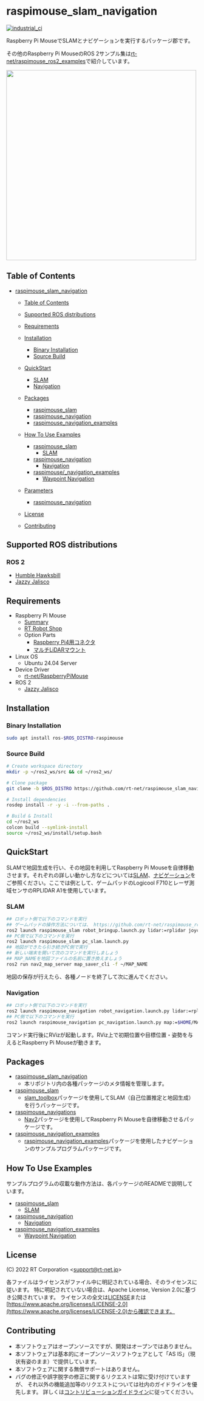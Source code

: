 # raspimouse_slam_navigation

<!-- 本リポジトリのワークフローステータスバッジを添付します（詳細：https://wiki.moon-rabbit.rt-net.jp/670f811056b3aca9041b9aa3）-->
[![industrial_ci](https://github.com/rt-net/raspimouse_slam_navigation_ros2/actions/workflows/industrial_ci.yaml/badge.svg?branch=main)](https://github.com/rt-net/raspimouse_slam_navigation_ros2/actions/workflows/industrial_ci.yaml)

Raspberry Pi MouseでSLAMとナビゲーションを実行するパッケージ郡です。

その他のRaspberry Pi MouseのROS 2サンプル集は[rt-net/raspimouse_ros2_examples](https://github.com/rt-net/raspimouse_ros2_examples)で紹介しています。

<img src=https://rt-net.github.io/images/raspberry-pi-mouse/navigation_ros2_setting_goalpose.gif width=500 />

## Table of Contents

- [raspimouse\_slam\_navigation](#raspimouse_slam_navigation)
  - [Table of Contents](#table-of-contents)
  - [Supported ROS distributions](#supported-ros-distributions)
  - [Requirements](#requirements)
  - [Installation](#installation)
    - [Binary Installation](#binary-installation)
    - [Source Build](#source-build)
  - [QuickStart](#quickstart)
    - [SLAM](#slam)
    - [Navigation](#navigation)
  - [Packages](#packages)
    - [raspimouse\_slam](./raspimouse_slam)
    - [raspimouse\_navigation](./raspimouse_navigation)
    - [raspimouse\_navigation_examples](./raspimouse_navigation_examples)
  - [How To Use Examples](#how-to-use-examples)
    - [raspimouse\_slam](./raspimouse_slam/README.md)
      - [SLAM](./raspimouse_slam/README.md#slam)
    - [raspimouse\_navigation](./raspimouse_navigation/README.md#how-to-use-examples)
      - [Navigation](./raspimouse_navigation/README.md#navigation)
    - [raspimouse/_navigation\_examples](./raspimouse_navigation_examples/README.md#how-to-use-examples)
      - [Waypoint Navigation](./raspimouse_navigation_examples/README.md#waypoint-navigation)

  - [Parameters](#parameters)
    - [raspimouse\_navigation](#raspimouse_navigation)
  - [License](#license)
  - [Contributing](#contributing)


## Supported ROS distributions

### ROS 2

- [Humble Hawksbill](https://github.com/rt-net/raspimouse2/tree/humble)
- [Jazzy Jalisco](https://github.com/rt-net/raspimouse2/tree/jazzy)

## Requirements

- Raspberry Pi Mouse
  - [Summary](https://rt-net.jp/products/raspberrypimousev3/)
  - [RT Robot Shop](https://www.rt-shop.jp/index.php?main_page=product_info&products_id=4141)
  - Option Parts
    - [Raspberry Pi4用コネクタ](https://www.rt-shop.jp/index.php?main_page=product_info&products_id=3776)
    - [マルチLiDARマウント](https://www.rt-shop.jp/index.php?main_page=product_info&cPath=1299_1395&products_id=3867)
- Linux OS
  - Ubuntu 24.04 Server
- Device Driver
  - [rt-net/RaspberryPiMouse](https://github.com/rt-net/RaspberryPiMouse)
- ROS 2
  - [Jazzy Jalisco](https://docs.ros.org/en/jazzy/Installation/Ubuntu-Install-Debs.html)

## Installation

### Binary Installation

```sh
sudo apt install ros-$ROS_DISTRO-raspimouse
```

### Source Build

```bash
# Create workspace directory
mkdir -p ~/ros2_ws/src && cd ~/ros2_ws/

# Clone package
git clone -b $ROS_DISTRO https://github.com/rt-net/raspimouse_slam_navigation_ros2.git

# Install dependencies
rosdep install -r -y -i --from-paths .

# Build & Install
cd ~/ros2_ws
colcon build --symlink-install
source ~/ros2_ws/install/setup.bash
```

## QuickStart

SLAMで地図生成を行い、その地図を利用してRaspberry Pi Mouseを自律移動させます。それぞれの詳しい動かし方などについては[SLAM](#slam)、[ナビゲーション](#navigation)をご参照ください。ここでは例として、ゲームパッドのLogicool F710とレーザ測域センサのRPLIDAR A1を使用しています。

### SLAM

```sh
## ロボット側で以下のコマンドを実行
## ゲームパッドの操作方法については、 https://github.com/rt-net/raspimouse_ros2_examples#joystick_control をご参照ください
ros2 launch raspimouse_slam robot_bringup.launch.py lidar:=rplidar joyconfig:=f710
## PC側で以下のコマンドを実行
ros2 launch raspimouse_slam pc_slam.launch.py
## 地図ができたら引き続きPC側で実行
## 新しい端末を開いて次のコマンドを実行しましょう
## MAP_NAMEを地図ファイルの名前に置き換えましょう
ros2 run nav2_map_server map_saver_cli -f ~/MAP_NAME
```
地図の保存が行えたら、各種ノードを終了して次に進んでください。

### Navigation

```sh
## ロボット側で以下のコマンドを実行
ros2 launch raspimouse_navigation robot_navigation.launch.py lidar:=rplidar
## PC側で以下のコマンドを実行
ros2 launch raspimouse_navigation pc_navigation.launch.py map:=$HOME/MAP_NAME.yaml
```
コマンド実行後にRVizが起動します。RViz上で初期位置や目標位置・姿勢を与えるとRaspberry Pi Mouseが動きます。

## Packages

- [raspimouse_slam_navigation](./raspimouse_slam_navigation)
  - 本リポジトリ内の各種パッケージのメタ情報を管理します。
- [raspimouse_slam](./raspimouse_slam)
  - [slam_toolbox](https://github.com/SteveMacenski/slam_toolbox)パッケージを使用してSLAM（自己位置推定と地図生成）を行うパッケージです。
- [raspimouse_navigations](./raspimouse_navigation)
  - [Nav2](https://github.com/ros-planning/navigation2)パッケージを使用してRaspberry Pi Mouseを自律移動させるパッケージです。
- [raspimouse_navigation_examples](./raspimouse_navigation_examples)
  - [raspimouse_navigation_examples](./raspimouse_navigation_examples)パッケージを使用したナビゲーションのサンプルプログラムパッケージです。

## How To Use Examples

サンプルプログラムの収載な動作方法は、各パッケージのREADMEで説明しています。

- [raspimouse_slam](./raspimouse_slam/README.md)
  - [SLAM](./raspimouse_slam/README.md#slam)
- [raspimouse_navigation](./raspimouse_navigation/README.md)
  - [Navigation](./raspimouse_navigation/README.md#navigation)
- [raspimouse_navigation_examples](./raspimouse_navigation_examples/README.md)
  - [Waypoint Navigation](./raspimouse_navigation_examples/README.md#waypoint-navigation)
  
## License

(C) 2022 RT Corporation \<support@rt-net.jp\>

各ファイルはライセンスがファイル中に明記されている場合、そのライセンスに従います。 特に明記されていない場合は、Apache License, Version 2.0に基づき公開されています。
ライセンスの全文は[LICENSE](./LICENSE)または[https://www.apache.org/licenses/LICENSE-2.0](https://www.apache.org/licenses/LICENSE-2.0)から確認できます。

## Contributing

- 本ソフトウェアはオープンソースですが、開発はオープンではありません。
- 本ソフトウェアは基本的にオープンソースソフトウェアとして「AS IS」（現状有姿のまま）で提供しています。
- 本ソフトウェアに関する無償サポートはありません。
- バグの修正や誤字脱字の修正に関するリクエストは常に受け付けていますが、
それ以外の機能追加等のリクエストについては社内のガイドラインを優先します。
詳しくは[コントリビューションガイドライン](https://github.com/rt-net/.github/blob/master/CONTRIBUTING.md)に従ってください。

